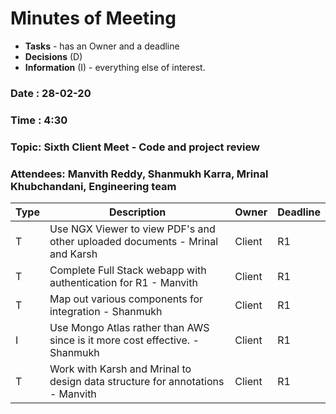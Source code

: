 

# Minutes of Meeting

* **Tasks** - has an Owner and a deadline
* **Decisions** (D)
* **Information** (I) - everything else of interest.

### Date : 28-02-20
### Time : 4:30
### Topic: Sixth Client Meet - Code and project review
### Attendees: Manvith Reddy, Shanmukh Karra, Mrinal Khubchandani, Engineering team

Type | Description | Owner | Deadline
---- | ---- | ---- | ----
T | Use NGX Viewer to view PDF's and other uploaded documents - Mrinal and Karsh | Client | R1
T | Complete Full Stack webapp with authentication for R1 - Manvith | Client | R1
T | Map out various components for integration  - Shanmukh | Client | R1
I | Use Mongo Atlas rather than AWS since is it more cost effective. - Shanmukh | Client | R1
T | Work with Karsh and Mrinal to design data structure for annotations - Manvith | Client | R1
